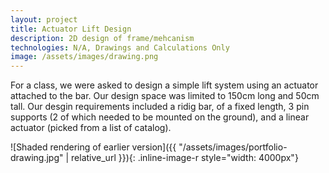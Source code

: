 ```yaml
---
layout: project
title: Actuator Lift Design
description: 2D design of frame/mehcanism
technologies: N/A, Drawings and Calculations Only
image: /assets/images/drawing.png 
---
```


For a class, we were asked to design a simple lift system using an actuator attached to the bar. Our design space was limited to 150cm long and 50cm tall. Our desgin requirements included a ridig bar, of a fixed length, 3 pin supports (2 of which needed to be mounted on the ground), and a linear actuator (picked from a list of catalog).

![Shaded rendering of earlier version]({{ "/assets/images/portfolio-drawing.jpg" | relative_url }}){: .inline-image-r style="width: 4000px"}


<br>
<br>
<br>
<br>
<br>
<br>
<br>
<br>
<br>
<br>
<br>
<br>
<br>
<br>
<br>
<br>
<br>
<br>
<br>
<br>


